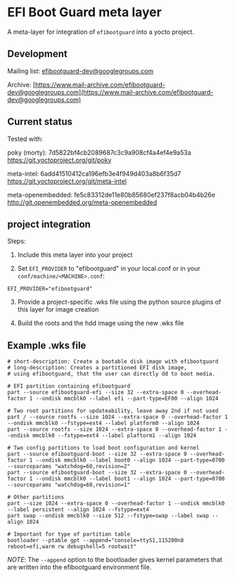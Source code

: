 # EFI Boot Guard meta layer #

A meta-layer for integration of `efibootguard` into a yocto project.

## Development ##

Mailing list:
[efibootguard-dev@googlegroups.com](efibootguard-dev@googlegroups.com)

Archive:
[https://www.mail-archive.com/efibootguard-dev@googlegroups.com](https://www.mail-archive.com/efibootguard-dev@googlegroups.com)

## Current status ##

Tested with:

poky (morty): 7d5822bf4cb2089687c3c9a908cf4a4ef4e9a53a
https://git.yoctoproject.org/git/poky

meta-intel: 6add41510412ca196efb3e4f949d403a8b6f35d7
https://git.yoctoproject.org/git/meta-intel

meta-openembedded: fe5c83312de11e80b85680ef237f8acb04b4b26e
http://git.openembedded.org/meta-openembedded

## project integration ##

Steps:

1. Include this meta layer into your project

2. Set `EFI_PROVIDER` to "efibootguard" in your local.conf or in your
   `conf/machine/<MACHINE>.conf`:
```
EFI_PROVIDER="efibootguard"
```

3. Provide a project-specific .wks file using the python source plugins
   of this layer for image creation

4. Build the roots and the hdd image using the new .wks file

## Example .wks file ##

```
# short-description: Create a bootable disk image with efibootguard
# long-description: Creates a partitioned EFI disk image,
# using efibootguard, that the user can directly dd to boot media.

# EFI partition containing efibootguard
part --source efibootguard-efi --size 32 --extra-space 0 --overhead-factor 1 --ondisk mmcblk0 --label efi --part-type=EF00 --align 1024

# Two root partitions for updateability, leave away 2nd if not used
part / --source rootfs --size 1024 --extra-space 0 --overhead-factor 1 --ondisk mmcblk0 --fstype=ext4 --label platform0 --align 1024
part --source rootfs --size 1024 --extra-space 0 --overhead-factor 1 --ondisk mmcblk0 --fstype=ext4 --label plaftorm1 --align 1024

# Two config partitions to load boot configuration and kernel
part --source efibootguard-boot --size 32 --extra-space 0 --overhead-factor 1 --ondisk mmcblk0 --label boot0 --align 1024 --part-type=0700 --sourceparams "watchdog=60,revision=2"
part --source efibootguard-boot --size 32 --extra-space 0 --overhead-factor 1 --ondisk mmcblk0 --label boot1 --align 1024 --part-type=0700 --sourceparams "watchdog=60,revision=1"

# Other partitions
part --size 1024 --extra-space 0 --overhead-factor 1 --ondisk mmcblk0 --label persistent --align 1024 --fstype=ext4
part swap --ondisk mmcblk0 --size 512 --fstype=swap --label swap --align 1024

# Important for type of partition table
bootloader --ptable gpt --append="console=ttyS1,115200n8 reboot=efi,warm rw debugshell=5 rootwait"
```

*NOTE*: The `--append` option to the bootloader gives kernel parameters that are written into the efibootguard environment file.
